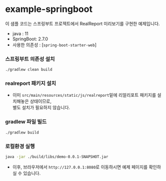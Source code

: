 # example-springboot

이 샘플 코드는 스프링부트 프로젝트에서 RealReport 미리보기를 구현한 예제입니다.
- java : 11
- SpringBoot: 2.7.0
- 사용한 의존성 : [`spring-boot-starter-web`]
### 스프링부트 의존성 설치

```bash
./gradlew clean build
```

### realreport 패키지 설치

- 이미 `src/main/resources/static/js/realreport`밑에 리얼리포트 패키지를 설치해놓은 상태이므로,    
  별도 설치가 필요하지 않습니다. 

### gradlew 파일 빌드

```bash
./gradlew build     
```
### 로컬환경 실행

```bash
java -jar ./build/libs/demo-0.0.1-SNAPSHOT.jar 
```

- 이후, 브라우저에서 `http://127.0.0.1:8080`로 이동하시면 예제 페이지를 확인하실 수 있습니다. 
